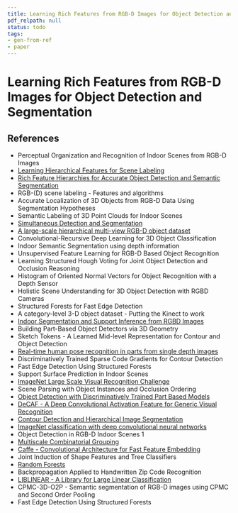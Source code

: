 ```yaml
---
title: Learning Rich Features from RGB-D Images for Object Detection and Segmentation
pdf_relpath: null
status: todo
tags:
- gen-from-ref
- paper
---
```


# Learning Rich Features from RGB-D Images for Object Detection and Segmentation

## References

- Perceptual Organization and Recognition of Indoor Scenes from RGB-D Images
- [Learning Hierarchical Features for Scene Labeling](./learning-hierarchical-features-for-scene-labeling.md)
- [Rich Feature Hierarchies for Accurate Object Detection and Semantic Segmentation](./rich-feature-hierarchies-for-accurate-object-detection-and-semantic-segmentation.md)
- RGB-(D) scene labeling - Features and algorithms
- Accurate Localization of 3D Objects from RGB-D Data Using Segmentation Hypotheses
- Semantic Labeling of 3D Point Clouds for Indoor Scenes
- [Simultaneous Detection and Segmentation](./simultaneous-detection-and-segmentation.md)
- [A large-scale hierarchical multi-view RGB-D object dataset](./a-large-scale-hierarchical-multi-view-rgb-d-object-dataset.md)
- Convolutional-Recursive Deep Learning for 3D Object Classification
- Indoor Semantic Segmentation using depth information
- Unsupervised Feature Learning for RGB-D Based Object Recognition
- Learning Structured Hough Voting for Joint Object Detection and Occlusion Reasoning
- Histogram of Oriented Normal Vectors for Object Recognition with a Depth Sensor
- Holistic Scene Understanding for 3D Object Detection with RGBD Cameras
- Structured Forests for Fast Edge Detection
- A category-level 3-D object dataset - Putting the Kinect to work
- [Indoor Segmentation and Support Inference from RGBD Images](./indoor-segmentation-and-support-inference-from-rgbd-images.md)
- Building Part-Based Object Detectors via 3D Geometry
- Sketch Tokens - A Learned Mid-level Representation for Contour and Object Detection
- [Real-time human pose recognition in parts from single depth images](./real-time-human-pose-recognition-in-parts-from-single-depth-images.md)
- Discriminatively Trained Sparse Code Gradients for Contour Detection
- Fast Edge Detection Using Structured Forests
- Support Surface Prediction in Indoor Scenes
- [ImageNet Large Scale Visual Recognition Challenge](./imagenet-large-scale-visual-recognition-challenge.md)
- Scene Parsing with Object Instances and Occlusion Ordering
- [Object Detection with Discriminatively Trained Part Based Models](./object-detection-with-discriminatively-trained-part-based-models.md)
- [DeCAF - A Deep Convolutional Activation Feature for Generic Visual Recognition](./decaf-a-deep-convolutional-activation-feature-for-generic-visual-recognition.md)
- [Contour Detection and Hierarchical Image Segmentation](./contour-detection-and-hierarchical-image-segmentation.md)
- [ImageNet classification with deep convolutional neural networks](./imagenet-classification-with-deep-convolutional-neural-networks.md)
- Object Detection in RGB-D Indoor Scenes 1
- [Multiscale Combinatorial Grouping](./multiscale-combinatorial-grouping.md)
- [Caffe - Convolutional Architecture for Fast Feature Embedding](./caffe-convolutional-architecture-for-fast-feature-embedding.md)
- Joint Induction of Shape Features and Tree Classifiers
- [Random Forests](./random-forests.md)
- Backpropagation Applied to Handwritten Zip Code Recognition
- [LIBLINEAR - A Library for Large Linear Classification](./liblinear-a-library-for-large-linear-classification.md)
- CPMC-3D-O2P - Semantic segmentation of RGB-D images using CPMC and Second Order Pooling
- Fast Edge Detection Using Structured Forests
